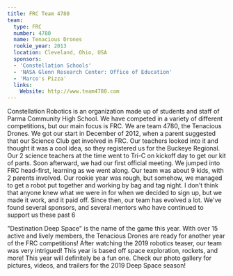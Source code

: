 ```yaml
---
title: FRC Team 4780
team:
  type: FRC
  number: 4780
  name: Tenacious Drones
  rookie_year: 2013
  location: Cleveland, Ohio, USA
  sponsors:
  - 'Constellation Schools'
  - 'NASA Glenn Research Center: Office of Education'
  - 'Marco's Pizza'
  links:
    Website: http://www.team4780.com
---
```


Constellation Robotics is an organization made up of students and staff of Parma Community High School. We have competed in a variety of different competitions, but our main focus is FRC. We are team 4780, the Tenacious Drones.  We got our start in December of 2012, when a parent suggested that our Science Club get involved in FRC. Our teachers looked into it and thought it was a cool idea, so they registered us for the Buckeye Regional. Our 2 science teachers at the time went to Tri-C on kickoff day to get our kit of parts. Soon afterward, we had our first official meeting. We jumped into FRC head-first, learning as we went along. Our team was about 9 kids, with 2 parents involved. Our rookie year was rough, but somehow, we managed to get a robot put together and working by bag and tag night. I don't think that anyone knew what we were in for when we decided to sign up, but we made it work, and it paid off. Since then, our team has evolved a lot. We've found several sponsors, and several mentors who have continued to support us these past 6 

"Destination Deep Space" is the name of the game this year. With over 15 active and lively members, the Tenacious Drones are ready for another year of the FRC competitions! After watching the 2019 robotics teaser, our team was very intrigued! This year is based off space exploration, rockets, and more! This year will definitely be a fun one. Check our photo gallery for pictures, videos, and trailers for the 2019 Deep Space season!

